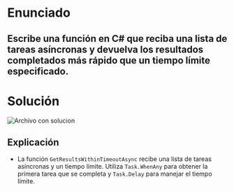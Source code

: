 # Enunciado

## Escribe una función en C# que reciba una lista de tareas asíncronas y devuelva los resultados completados más rápido que un tiempo límite especificado.

# Solución

![Archivo con solucion](./AsynTask/AsynTask/Program.cs)

## Explicación

- La función `GetResultsWithinTimeoutAsync` recibe una lista de tareas asíncronas y un tiempo límite. Utiliza `Task.WhenAny` para obtener la primera tarea que se completa y `Task.Delay` para manejar el tiempo límite.